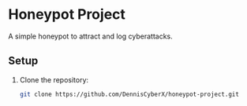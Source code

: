 # Honeypot Project
A simple honeypot to attract and log cyberattacks.

## Setup
1. Clone the repository:
   ```bash
   git clone https://github.com/DennisCyberX/honeypot-project.git
